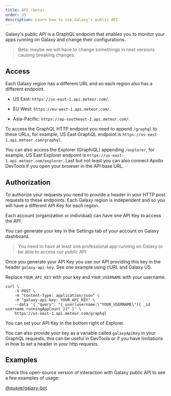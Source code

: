 ```yaml
---
title: API (beta)
order: 35
description: Learn how to use Galaxy's public API
---
```


Galaxy's public API is a GraphQL endpoint that enables you to monitor your apps running on Galaxy and change their configurations.

>  Beta: maybe we will have to change somethings in next versions causing breaking changes.

<h2 id="endpoint">Access</h2>

Each Galaxy region has a different URL and so each region also has a different endpoint.

- US East: `https://us-east-1.api.meteor.com/`.

- EU West: `https://eu-west-1.api.meteor.com/`.

- Asia-Pacific: `https://ap-southeast-2.api.meteor.com/`.  

To access the GraphQL HTTP endpoint you need to append `/graphql` to these URLs, for example, US East GraphQL endpoint is `https://us-east-1.api.meteor.com/graphql`.

You can also access the Explorer (GraphiQL) appending `/explorer`, for example, US East Explorer endpoint is `https://us-east-1.api.meteor.com/explorer`. Last but not least you can also connect Apollo DevTools if you open your browser in the API base URL.

<h2 id="endpoint">Authorization</h2>

To authorize your requests you need to provide a header in your HTTP post requests to these endpoints. Each Galaxy region is independent and so you will have a different API Key for each region.

Each account (organization or individual) can have one API Key to access the API.

You can generate your key in the Settings tab of your account on Galaxy dashboard.

> You need to have at least one professional app running on Galaxy to be able to access our public API

Once you generate your API Key you use our API providing this key in the header `galaxy-api-key`. See one example using cURL and Galaxy US.

Replace `YOUR_API_KEY` with your key and `YOUR_USERNAME` with your username.

```shell script
curl \
    -X POST \
    -H "Content-Type: application/json" \
    -H "galaxy-api-key: YOUR_API_KEY" \
    --data '{ "query": "{ user(username:\"YOUR_USERNAME\"){ _id username runningAppCount }}" }' \
    https://us-east-1.api.meteor.com/graphql
```

You can set your API Key in the bottom right of Explorer.

You can also provide your key as a variable called `galaxyApiKey` in your GraphQL requests, this can be useful in DevTools or if you have limitations in how to set a header in your http requests.

<h2 id="endpoint">Examples</h2>

Check this open-source version of interaction with Galaxy public API to see a few examples of usage:

[@quave/galaxy-bot](https://github.com/quavedev/galaxy-bot/)

